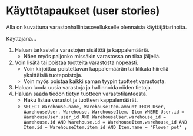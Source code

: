 # Käyttötapaukset (user stories)

Alla on kuvattuna varastonhallintasovellukselle olennaisia käyttäjätarinoita.

Käyttäjänä...

1. Haluan tarkastella varastojen sisältöä ja kappalemääriä.
    - Näen myös paljonko missäkin varastossa on tilaa jäljellä.
2. Voin lisätä tai poistaa tuotteita varastosta nopeasti.
    - Voin kirjoittaa poistettavan kappalemäärän tai klikata hiirellä yksittäisiä tuotepoistoja.
    - Voin myös poistaa kaikki saman tyypin tuotteet varastosta.
3. Haluan luoda uusia varastoja ja hallinnoida niiden tietoja.
4. Haluan saada tiedon tietyn tuotteen varastotilanteesta.
    - Haku listaa varastot ja tuotteen kappalemäärät.
    - `SELECT Warehouse.name, WarehouseItem.amount FROM User, WarehouseUser, Warehouse, WarehouseItem, Item WHERE User.id = WarehouseUser.user_id AND WarehouseUser.warehouse_id = Warehouse.id AND Warehouse.id = WarehouseItem.warehouse_id AND Item.id = WarehouseItem.item_id AND Item.name = 'Flower pot' ;`
